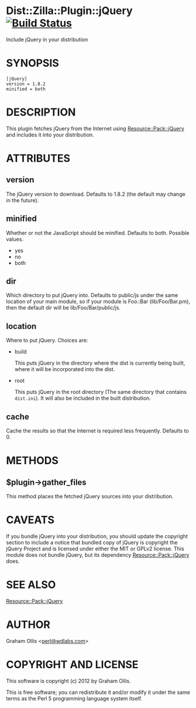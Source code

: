 # Dist::Zilla::Plugin::jQuery [![Build Status](https://secure.travis-ci.org/plicease/Dist-Zilla-Plugin-jQuery.png)](http://travis-ci.org/plicease/Dist-Zilla-Plugin-jQuery)

Include jQuery in your distribution

# SYNOPSIS

    [jQuery]
    version = 1.8.2
    minified = both

# DESCRIPTION

This plugin fetches jQuery from the Internet
using [Resource::Pack::jQuery](https://metacpan.org/pod/Resource::Pack::jQuery) and includes it into your distribution.

# ATTRIBUTES

## version

The jQuery version to download.  Defaults to 1.8.2 (the default may
change in the future).

## minified

Whether or not the JavaScript should be minified.  Defaults to both.
Possible values.

- yes
- no
- both

## dir

Which directory to put jQuery into.  Defaults to public/js under
the same location of your main module, so if your module is 
Foo::Bar (lib/Foo/Bar.pm), then the default dir will be 
lib/Foo/Bar/public/js.

## location

Where to put jQuery.  Choices are:

- build

    This puts jQuery in the directory where the dist is currently
    being built, where it will be incorporated into the dist.

- root

    This puts jQuery in the root directory (The same directory
    that contains `dist.ini`).  It will also be included in the
    built distribution.

## cache

Cache the results so that the Internet is required less frequently.
Defaults to 0.

# METHODS

## $plugin->gather\_files

This method places the fetched jQuery sources into your distribution.

# CAVEATS

If you bundle jQuery into your distribution, you should update the copyright
section to include a notice that bundled copy of jQuery is copyright
the jQuery Project and is licensed under either the MIT or GPLv2 license.
This module does not bundle jQuery, but its dependency [Resource::Pack::jQuery](https://metacpan.org/pod/Resource::Pack::jQuery)
does.

# SEE ALSO

[Resource::Pack::jQuery](https://metacpan.org/pod/Resource::Pack::jQuery)

# AUTHOR

Graham Ollis &lt;perl@wdlabs.com>

# COPYRIGHT AND LICENSE

This software is copyright (c) 2012 by Graham Ollis.

This is free software; you can redistribute it and/or modify it under
the same terms as the Perl 5 programming language system itself.
